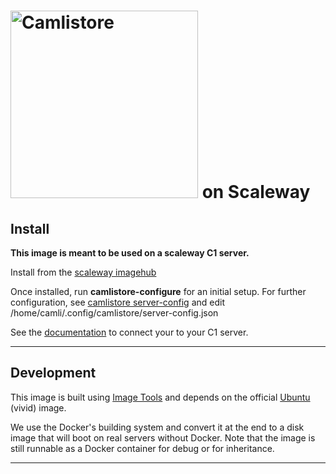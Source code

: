 <h1><a href="https://camlistore.org"><img src="http://camlistore.org/static/camli-header.jpg" width="300" alt="Camlistore"/></a> on Scaleway</h1>

## Install

**This image is meant to be used on a scaleway C1 server.**

Install from the [scaleway imagehub](https://www.scaleway.com/imagehub/)

Once installed, run **camlistore-configure** for an initial setup.
For further configuration, see [camlistore server-config](https://camlistore.org/docs/server-config) and edit /home/camli/.config/camlistore/server-config.json

See the [documentation](https://www.scaleway.com/docs/create-and-connect-to-your-server/) to connect your to your C1 server.

---

## Development

This image is built using [Image Tools](https://github.com/scaleway/image-tools) and depends on the official [Ubuntu](https://github.com/scaleway/image-ubuntu) (vivid) image.

We use the Docker's building system and convert it at the end to a disk image that will boot on real servers without Docker. Note that the image is still runnable as a Docker container for debug or for inheritance.

---

